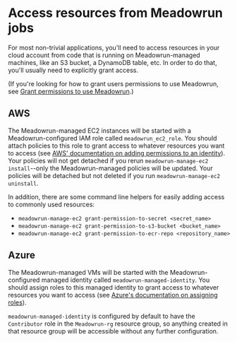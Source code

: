 # Access resources from Meadowrun jobs

For most non-trivial applications, you'll need to access resources in your cloud account
from code that is running on Meadowrun-managed machines, like an S3 bucket, a DynamoDB
table, etc. In order to do that, you'll usually need to explicitly grant access.

(If you're looking for how to grant users permissions to use Meadowrun, see [Grant
permissions to use Meadowrun](../user_permissions).)


## AWS

The Meadowrun-managed EC2 instances will be started with a Meadowrun-configured IAM role
called `meadowrun_ec2_role`. You should attach policies to this role to grant access to
whatever resources you want to access (see [AWS' documentation on adding permissions to
an
identity](https://docs.aws.amazon.com/IAM/latest/UserGuide/access_policies_manage-attach-detach.html)).
Your policies will not get detached if you rerun `meadowrun-manage-ec2 install`--only
the Meadowrun-managed policies will be updated. Your policies will be detached but not
deleted if you run `meadowrun-manage-ec2 uninstall`.

In addition, there are some command line helpers for easily adding access to commonly
used resources:

- `meadowrun-manage-ec2 grant-permission-to-secret <secret_name>`
- `meadowrun-manage-ec2 grant-permission-to-s3-bucket <bucket_name>`
- `meadowrun-manage-ec2 grant-permission-to-ecr-repo <repository_name>`


## Azure

The Meadowrun-managed VMs will be started with the Meadowrun-configured managed identity
called `meadowrun-managed-identity`. You should assign roles to this managed identity to
grant access to whatever resources you want to access (see [Azure's documentation on
assigning
roles](https://docs.microsoft.com/en-us/azure/role-based-access-control/role-assignments-portal)).

`meadowrun-managed-identity` is configured by default to have the `Contributor` role in
the `Meadowrun-rg` resource group, so anything created in that resource group will be
accessible without any further configuration.

